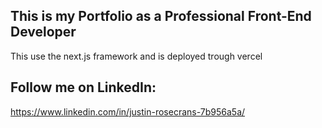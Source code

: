 ## This is my Portfolio as a Professional Front-End Developer
This use the next.js framework and is deployed trough vercel


## Follow me on LinkedIn:
https://www.linkedin.com/in/justin-rosecrans-7b956a5a/




